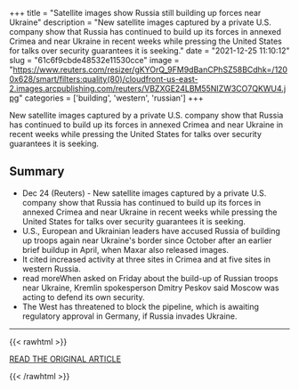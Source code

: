 +++
title = "Satellite images show Russia still building up forces near Ukraine"
description = "New satellite images captured by a private U.S. company show that Russia has continued to build up its forces in annexed Crimea and near Ukraine in recent weeks while pressing the United States for talks over security guarantees it is seeking."
date = "2021-12-25 11:10:12"
slug = "61c6f9cbde48532e11530cce"
image = "https://www.reuters.com/resizer/gKYOrQ_9FM9dBanCPhSZ58BCdhk=/1200x628/smart/filters:quality(80)/cloudfront-us-east-2.images.arcpublishing.com/reuters/VBZXGE24LBM55NIZW3CO7QKWU4.jpg"
categories = ['building', 'western', 'russian']
+++

New satellite images captured by a private U.S. company show that Russia has continued to build up its forces in annexed Crimea and near Ukraine in recent weeks while pressing the United States for talks over security guarantees it is seeking.

## Summary

- Dec 24 (Reuters) - New satellite images captured by a private U.S. company show that Russia has continued to build up its forces in annexed Crimea and near Ukraine in recent weeks while pressing the United States for talks over security guarantees it is seeking.
- U.S., European and Ukrainian leaders have accused Russia of building up troops again near Ukraine's border since October after an earlier brief buildup in April, when Maxar also released images.
- It cited increased activity at three sites in Crimea and at five sites in western Russia.
- read moreWhen asked on Friday about the build-up of Russian troops near Ukraine, Kremlin spokesperson Dmitry Peskov said Moscow was acting to defend its own security.
- The West has threatened to block the pipeline, which is awaiting regulatory approval in Germany, if Russia invades Ukraine.

---

{{< rawhtml >}}
  <p class="article-category">
    <a target="_blank" href="https://www.reuters.com/world/europe/satellite-images-show-russia-still-building-up-forces-near-ukraine-2021-12-24/">READ THE ORIGINAL ARTICLE</a>
  </p>
{{< /rawhtml >}}
